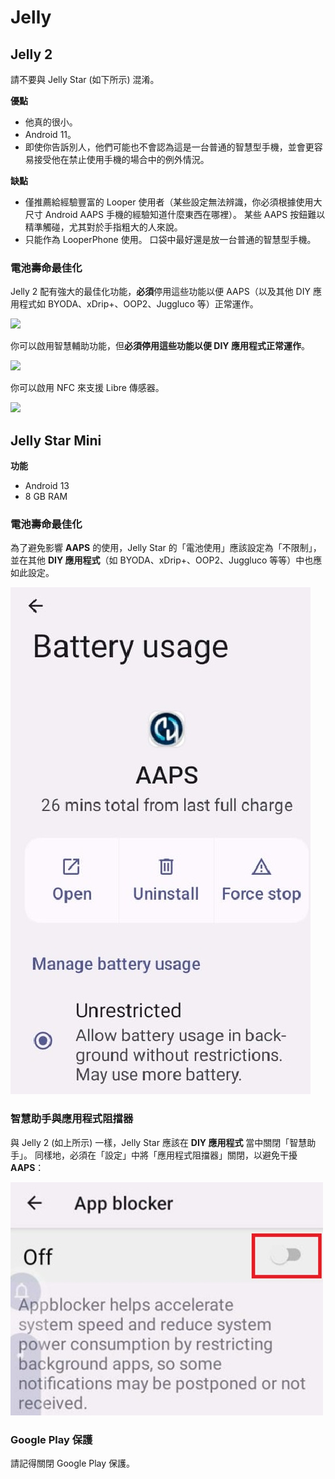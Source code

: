# Jelly

## Jelly 2

請不要與 Jelly Star (如下所示) 混淆。

**優點**

* 他真的很小。
* Android 11。
* 即使你告訴別人，他們可能也不會認為這是一台普通的智慧型手機，並會更容易接受他在禁止使用手機的場合中的例外情況。

**缺點**

* 僅推薦給經驗豐富的 Looper 使用者（某些設定無法辨識，你必須根據使用大尺寸 Android AAPS 手機的經驗知道什麼東西在哪裡）。 某些 AAPS 按鈕難以精準觸碰，尤其對於手指粗大的人來說。
* 只能作為 LooperPhone 使用。 口袋中最好還是放一台普通的智慧型手機。 

### 電池壽命最佳化

Jelly 2 配有強大的最佳化功能，**必須**停用這些功能以便 AAPS（以及其他 DIY 應用程式如 BYODA、xDrip+、OOP2、Juggluco 等）正常運作。

![](../images/Jelly_Settings1.png)

你可以啟用智慧輔助功能，但**必須停用這些功能以便 DIY 應用程式正常運作**。

![](../images/Jelly_Settings2.png)

你可以啟用 NFC 來支援 Libre 傳感器。

![](../images/Jelly_Settings3.png)

## Jelly Star Mini

**功能**

* Android 13
* 8 GB RAM

### 電池壽命最佳化

為了避免影響 **AAPS** 的使用，Jelly Star 的「電池使用」應該設定為「不限制」，並在其他 **DIY 應用程式**（如 BYODA、xDrip+、OOP2、Juggluco 等等）中也應如此設定。

![Jelly_BatterY_1ACA756A-2EC4-4623-B8C4-2CEB9D230A93](../images/JellyStarMini1.jpg)

### 智慧助手與應用程式阻擋器

與 Jelly 2 (如上所示) 一樣，Jelly Star 應該在 **DIY 應用程式** 當中關閉「智慧助手」。 同樣地，必須在「設定」中將「應用程式阻擋器」關閉，以避免干擾 **AAPS**：

![應用程式阻擋器 截圖 2025-08-03 213400](../images/JellyStarMini2.jpg)

### Google Play 保護

請記得關閉 Google Play 保護。